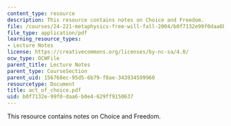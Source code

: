```yaml
---
content_type: resource
description: This resource contains notes on Choice and Freedom.
file: /courses/24-221-metaphysics-free-will-fall-2004/b0f7132e99f0daa6b0e4629ff9150637_act_of_choice.pdf
file_type: application/pdf
learning_resource_types:
- Lecture Notes
license: https://creativecommons.org/licenses/by-nc-sa/4.0/
ocw_type: OCWFile
parent_title: Lecture Notes
parent_type: CourseSection
parent_uid: 156768ec-95d5-6b79-f8ae-343934599960
resourcetype: Document
title: act_of_choice.pdf
uid: b0f7132e-99f0-daa6-b0e4-629ff9150637
---
```

This resource contains notes on Choice and Freedom.